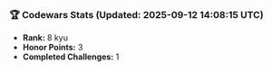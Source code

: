 ### 🏆 Codewars Stats (Updated: 2025-09-12 14:08:15 UTC)

- **Rank:** 8 kyu
- **Honor Points:** 3
- **Completed Challenges:** 1
